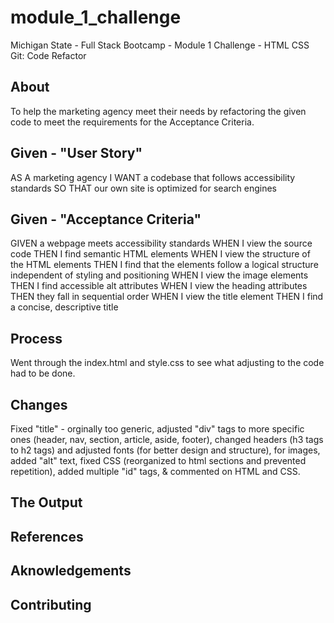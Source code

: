 # module_1_challenge
Michigan State - Full Stack Bootcamp - Module 1 Challenge - HTML CSS Git: Code Refactor

## About

To help the marketing agency meet their needs by refactoring the given code to meet the requirements for the Acceptance Criteria.

## Given - "User Story"

AS A marketing agency
I WANT a codebase that follows accessibility standards
SO THAT our own site is optimized for search engines

## Given - "Acceptance Criteria"

GIVEN a webpage meets accessibility standards
WHEN I view the source code
THEN I find semantic HTML elements
WHEN I view the structure of the HTML elements
THEN I find that the elements follow a logical structure independent of styling and positioning
WHEN I view the image elements
THEN I find accessible alt attributes
WHEN I view the heading attributes
THEN they fall in sequential order
WHEN I view the title element
THEN I find a concise, descriptive title

## Process

Went through the index.html and style.css to see what adjusting to the code had to be done.

## Changes

Fixed "title" - orginally too generic, adjusted "div" tags to more specific ones (header, nav, section, article, aside, footer), changed headers (h3 tags to h2 tags) and adjusted fonts (for better design and structure), for images, added "alt" text, fixed CSS (reorganized to html sections and prevented repetition), added multiple "id" tags, & commented on HTML and CSS.

## The Output

## References

## Aknowledgements

## Contributing
